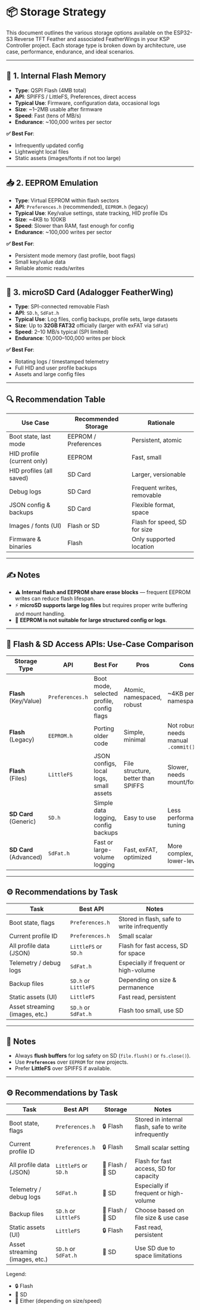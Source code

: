 # 📦 Storage Strategy

This document outlines the various storage options available on the ESP32-S3 Reverse TFT Feather and associated FeatherWings in your KSP Controller project. Each storage type is broken down by architecture, use case, performance, endurance, and ideal scenarios.

---

## 🧠 1. Internal Flash Memory

- **Type**: QSPI Flash (4MB total)
- **API**: SPIFFS / LittleFS, Preferences, direct access
- **Typical Use**: Firmware, configuration data, occasional logs
- **Size**: ~1–2MB usable after firmware
- **Speed**: Fast (tens of MB/s)
- **Endurance**: ~100,000 writes per sector

**✅ Best For**:
- Infrequently updated config
- Lightweight local files
- Static assets (images/fonts if not too large)

---

## 📥 2. EEPROM Emulation

- **Type**: Virtual EEPROM within flash sectors
- **API**: `Preferences.h` (recommended), `EEPROM.h` (legacy)
- **Typical Use**: Key/value settings, state tracking, HID profile IDs
- **Size**: ~4KB to 100KB
- **Speed**: Slower than RAM, fast enough for config
- **Endurance**: ~100,000 writes per sector

**✅ Best For**:
- Persistent mode memory (last profile, boot flags)
- Small key/value data
- Reliable atomic reads/writes

---

## 💾 3. microSD Card (Adalogger FeatherWing)

- **Type**: SPI-connected removable Flash
- **API**: `SD.h`, `SdFat.h`
- **Typical Use**: Log files, config backups, profile sets, large datasets
- **Size**: Up to **32GB FAT32** officially (larger with exFAT via `SdFat`)
- **Speed**: 2–10 MB/s typical (SPI limited)
- **Endurance**: 10,000–100,000 writes per block

**✅ Best For**:
- Rotating logs / timestamped telemetry
- Full HID and user profile backups
- Assets and large config files

---

## 🔍 Recommendation Table

| Use Case                      | Recommended Storage        | Rationale |
|------------------------------|----------------------------|-----------|
| Boot state, last mode        | EEPROM / Preferences       | Persistent, atomic |
| HID profile (current only)   | EEPROM                     | Fast, small |
| HID profiles (all saved)     | SD Card                    | Larger, versionable |
| Debug logs                   | SD Card                    | Frequent writes, removable |
| JSON config & backups        | SD Card                    | Flexible format, space |
| Images / fonts (UI)          | Flash or SD                | Flash for speed, SD for size |
| Firmware & binaries          | Flash                      | Only supported location |

---

## ✍ Notes

- ⚠ **Internal flash and EEPROM share erase blocks** — frequent EEPROM writes can reduce flash lifespan.
- ⚡ **microSD supports large log files** but requires proper write buffering and mount handling.
- 🚫 **EEPROM is not suitable for large structured config or logs**.
---

## 🧰 Flash & SD Access APIs: Use-Case Comparison

| Storage Type | API | Best For | Pros | Cons |
|--------------|-----|----------|------|------|
| **Flash** (Key/Value) | `Preferences.h` | Boot mode, selected profile, config flags | Atomic, namespaced, robust | ~4KB per namespace |
| **Flash** (Legacy) | `EEPROM.h` | Porting older code | Simple, minimal | Not robust, needs manual `.commit()` |
| **Flash** (Files) | `LittleFS` | JSON configs, local logs, small assets | File structure, better than SPIFFS | Slower, needs mount/format |
| **SD Card** (Generic) | `SD.h` | Simple data logging, config backups | Easy to use | Less performance tuning |
| **SD Card** (Advanced) | `SdFat.h` | Fast or large-volume logging | Fast, exFAT, optimized | More complex, lower-level |

---

## ⚙️ Recommendations by Task

| Task | Best API | Notes |
|------|----------|-------|
| Boot state, flags | `Preferences.h` | Stored in flash, safe to write infrequently |
| Current profile ID | `Preferences.h` | Small scalar |
| All profile data (JSON) | `LittleFS` or `SD.h` | Flash for fast access, SD for space |
| Telemetry / debug logs | `SdFat.h` | Especially if frequent or high-volume |
| Backup files | `SD.h` or `LittleFS` | Depending on size & permanence |
| Static assets (UI) | `LittleFS` | Fast read, persistent |
| Asset streaming (images, etc.) | `SD.h` or `SdFat.h` | Flash too small, use SD |

---

## 📝 Notes

- Always **flush buffers** for log safety on SD (`file.flush()` or `fs.close()`).
- Use **`Preferences`** over `EEPROM` for new projects.
- Prefer **LittleFS** over SPIFFS if available.
---

## ⚙️ Recommendations by Task

| Task | Best API | Storage | Notes |
|------|----------|---------|-------|
| Boot state, flags | `Preferences.h` | 🔒 Flash | Stored in internal flash, safe to write infrequently |
| Current profile ID | `Preferences.h` | 🔒 Flash | Small scalar setting |
| All profile data (JSON) | `LittleFS` or `SD.h` | 🔄 Flash / 💾 SD | Flash for fast access, SD for capacity |
| Telemetry / debug logs | `SdFat.h` | 💾 SD | Especially if frequent or high-volume |
| Backup files | `SD.h` or `LittleFS` | 🔄 Flash / 💾 SD | Choose based on file size & use case |
| Static assets (UI) | `LittleFS` | 🔒 Flash | Fast read, persistent |
| Asset streaming (images, etc.) | `SD.h` or `SdFat.h` | 💾 SD | Use SD due to space limitations |

Legend:
- 🔒 Flash
- 💾 SD
- 🔄 Either (depending on size/speed)
